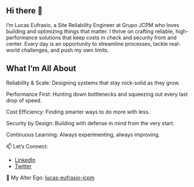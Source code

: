 ## Hi there 👋

I’m Lucas Eufrasio, a Site Reliability Engineer at Grupo JCPM who loves building and optimizing things that matter. I thrive on crafting reliable, high-performance solutions that keep costs in check and security front and center. Every day is an opportunity to streamline processes, tackle real-world challenges, and push my own limits.

## What I’m All About

Reliability & Scale: Designing systems that stay rock-solid as they grow.

Performance First: Hunting down bottlenecks and squeezing out every last drop of speed.

Cost Efficiency: Finding smarter ways to do more with less.

Security by Design: Building with defense in mind from the very start.

Continuous Learning: Always experimenting, always improving.

📫 Let’s Connect:

- [LinkedIn](https://linkedin.com/in/lucaswilliameufrasio/)
- [Twitter](https://x.com/lucaswilliameu?t=4LhiUbrjKR_2GPB4SLONkQ&s=09)

👥 My Alter Ego: [lucas-eufrasio-jcpm](https://github.com/lucas-eufrasio-jcpm)
